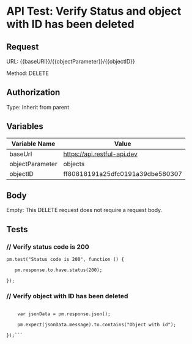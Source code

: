 # API Test: Verify Status and object with ID has been deleted

## Request

URL: {{baseURI}}/{{objectParameter}}/{{objectID}}

Method: DELETE

## Authorization

Type: Inherit from parent


## Variables

|Variable Name  |	Value                               |
|---------------|---------------------------------------|
|baseUrl	    |https://api.restful-api.dev            |
|objectParameter|objects                                |
|objectID       |ff80818191a25dfc0191a39dbe580307       |

## Body

Empty: This DELETE request does not require a request body.


## Tests
### // Verify status code is 200

`pm.test("Status code is 200", function () {`

 `   pm.response.to.have.status(200);`

`});`

### // Verify object with ID has been deleted

```pm.test("Object with id has been deleted", function () {

    var jsonData = pm.response.json();

    pm.expect(jsonData.message).to.contains("Object with id");

});```

